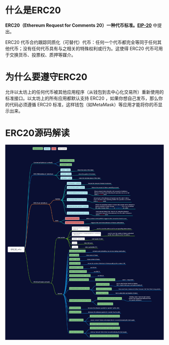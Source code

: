 # 什么是ERC20

**ERC20（Ethereum Request for Comments 20）一种代币标准。**[**EIP-20**](https://github.com/ethereum/EIPs/blob/master/EIPS/eip-20.md) 中提出。

ERC20 代币合约跟踪同质化（可替代）代币：任何一个代币都完全等同于任何其他代币；没有任何代币具有与之相关的特殊权利或行为。这使得 ERC20 代币可用于交换货币、投票权、质押等媒介。

# 为什么要遵守ERC20

允许以太坊上的任何代币被其他应用程序（从钱包到去中心化交易所）重新使用的标准接口。以太坊上的所有应用都默认支持 ERC20 ，如果你想自己发币，那么你的代码必须遵循 ERC20 标准，这样钱包（如MetaMask）等应用才能将你的币显示出来。

# ERC20源码解读

![](image\ERC20.png)
